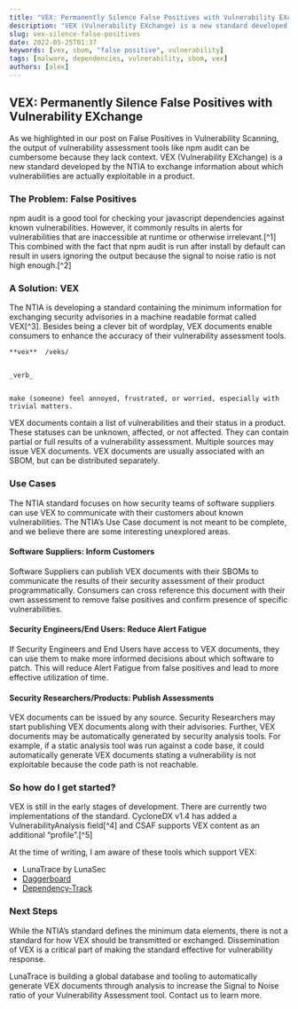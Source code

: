 ```yaml
---
title: "VEX: Permanently Silence False Positives with Vulnerability EXchange"
description: "VEX (Vulnerability EXchange) is a new standard developed by the NTIA to exchange information about which vulnerabilities are actually exploitable in a product."
slug: vex-silence-false-positives
date: 2022-05-25T01:37
keywords: [vex, sbom, "false positive", vulnerability]
tags: [malware, dependencies, vulnerability, sbom, vex]
authors: [alex]
---
```


<!--
  ~ Copyright by LunaSec (owned by Refinery Labs, Inc)
  ~
  ~ Licensed under the Creative Commons Attribution-ShareAlike 4.0 International
  ~ (the "License"); you may not use this file except in compliance with the
  ~ License. You may obtain a copy of the License at
  ~
  ~ https://creativecommons.org/licenses/by-sa/4.0/legalcode
  ~
  ~ See the License for the specific language governing permissions and
  ~ limitations under the License.
  ~
-->

## VEX: Permanently Silence False Positives with Vulnerability EXchange

As we highlighted in our post on False Positives in Vulnerability Scanning, the output of vulnerability assessment tools like npm audit can be cumbersome because they lack context. VEX (Vulnerability EXchange) is a new standard developed by the NTIA to exchange information about which vulnerabilities are actually exploitable in a product.

<!--truncate-->

### The Problem: False Positives

npm audit is a good tool for checking your javascript dependencies against known vulnerabilities. However, it commonly results in alerts for vulnerabilities that are inaccessible at runtime or otherwise irrelevant.[^1] This combined with the fact that npm audit is run after install by default can result in users ignoring the output because the signal to noise ratio is not high enough.[^2]


### A Solution: VEX

The NTIA is developing a standard containing the minimum information for exchanging security advisories in a machine readable format called VEX[^3]. Besides being a clever bit of wordplay, VEX documents enable consumers to enhance the accuracy of their vulnerability assessment tools.


    **vex**  /veks/


    _verb_


    make (someone) feel annoyed, frustrated, or worried, especially with trivial matters.

VEX documents contain a list of vulnerabilities and their status in a product. These statuses can be unknown, affected, or not affected. They can contain partial or full results of a vulnerability assessment. Multiple sources may issue VEX documents. VEX documents are usually associated with an SBOM, but can be distributed separately.


### Use Cases

The NTIA standard focuses on how security teams of software suppliers can use VEX to communicate with their customers about known vulnerabilities. The NTIA’s Use Case document is not meant to be complete, and we believe there are some interesting unexplored areas.


#### Software Suppliers: Inform Customers

Software Suppliers can publish VEX documents with their SBOMs to communicate the results of their security assessment of their product programmatically. Consumers can cross reference this document with their own assessment to remove false positives and confirm presence of specific vulnerabilities.


#### Security Engineers/End Users: Reduce Alert Fatigue

If Security Engineers and End Users have access to VEX documents, they can use them to make more informed decisions about which software to patch. This will reduce Alert Fatigue from false positives and lead to more effective utilization of time.


#### Security Researchers/Products: Publish Assessments

VEX documents can be issued by any source. Security Researchers may start publishing VEX documents along with their advisories. Further, VEX documents may be automatically generated by security analysis tools. For example, if a static analysis tool was run against a code base, it could automatically generate VEX documents stating a vulnerability is not exploitable because the code path is not reachable.


### So how do I get started?

VEX is still in the early stages of development. There are currently two implementations of the standard. CycloneDX v1.4 has added a VulnerabilityAnalysis field[^4] and CSAF supports VEX content as an additional “profile”.[^5] 

At the time of writing, I am aware of these tools which support VEX:



* LunaTrace by LunaSec
* [Daggerboard](https://github.com/nyph-infosec/daggerboard/blob/main/README.md)
* [Dependency-Track](https://dependencytrack.org/)


### Next Steps

While the NTIA’s standard defines the minimum data elements, there is not a standard for how VEX should be transmitted or exchanged. Dissemination of VEX is a critical part of making the standard effective for vulnerability response.

LunaTrace is building a global database and tooling to automatically generate VEX documents through analysis to increase the Signal to Noise ratio of your Vulnerability Assessment tool. Contact us to learn more.

